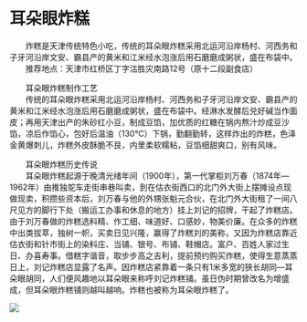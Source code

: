 # 耳朵眼炸糕  

&emsp;&emsp;炸糕是天津传统特色小吃，传统的耳朵眼炸糕采用北运河沿岸杨村、河西务和子牙河沿岸文安、霸县产的黄米和江米经水泡涨后用石磨磨成粥状，盛在布袋中。  
&emsp;&emsp;推荐地点：天津市红桥区丁字沽胜灾南路12号（原十二段副食店）  

&emsp;&emsp;耳朵眼炸糕制作工艺  
&emsp;&emsp;传统的耳朵眼炸糕采用北运河沿岸杨村、河西务和子牙河沿岸文安、霸县产的黄米和江米经水泡涨后用石磨磨成粥状，盛在布袋中。经淋水发酵后兑好碱当作面皮；再用天津出产的朱砂红小豆，制成豆馅，加优质的红糖在锅内熬汁炒成豆沙馅，凉后作馅心，包好后温油（130℃）下锅，勤翻勤转，这样炸出的炸糕，色泽金黄爆刺儿，炸糕外皮酥脆不艮，内里柔软糯粘，豆馅细甜爽口，别有风味。  

&emsp;&emsp;耳朵眼炸糕历史传说  
&emsp;&emsp;耳朵眼炸糕起源于晚清光绪年间（1900年），第一代掌柜刘万春（1874年—1962年）由推独鸵车走街串巷叫卖，到在估衣街西口的北门外大街上摆摊设点现做现卖，积攒些资本后，刘万春与他的外甥张魁元合伙，在北门外大街租了一间八尺见方的脚行下处（搬运工办事和休息的地方）挂上刘记的招牌，干起了炸糕店。由于刘万春做的炸糕选料精、作工细、味道好、口感妙，物美价廉。在众多的炸糕中出类拔萃，独树一帜，买卖日见兴隆，赢得了炸糕刘的美称，又因为炸糕店靠近估衣街和针市街上的染料庄、当铺、银号、布铺、鞋帽店。富户、百姓人家过生日、办喜寿事。借糕字谐音，取步步高之吉利，提前预约购买炸糕，使得生意蒸蒸日上，刘记炸糕店显露了名声。因炸糕店紧靠着一条只有1米多宽的狭长胡同—耳朵眼胡同，人们便风趣地以耳朵眼来称呼刘记炸糕铺。虽日伪时期曾改名为增盛成，但耳朵眼炸糕铺则越叫越响。炸糕也被称为耳朵眼炸糕了。  

![](https://i.postimg.cc/QxRdxVc1/202201212003310.png)  
